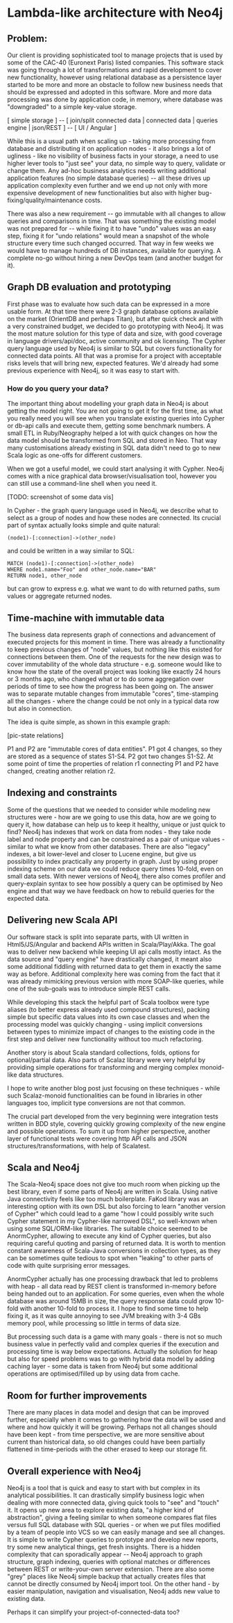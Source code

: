 # Lambda-like architecture with Neo4j

## Problem:

Our client is providing sophisticated tool to manage projects that is used by some of the CAC-40 (Euronext Paris) listed companies. This software stack was going through a lot of transformations and rapid development to cover new functionality, however using relational database as a persistence layer started to be more and more an obstacle to follow new business needs that should be expressed and adopted in this software. More and more data processing was done by application code, in memory, where database was "downgraded" to a simple key-value storage.

[ simple storage ] -- [ join/split connected data | connected data | queries engine | json/REST ] -- [ UI / Angular ]

While this is a usual path when scaling up - taking more processing from database and distributing it on application nodes - it also brings a lot of ugliness - like no visibility of business facts in your storage, a need to use higher lever tools to "just see" your data, no simple way to query, validate or change them. Any ad-hoc business analytics needs writing additional application features (no simple database queries) -- all these drives up application complexity even further and we end up not only with more expensive development of new functionalities but also with higher bug-fixing/quality/maintenance costs.

There was also a new requirement -- go immutable with all changes to allow queries and comparisons in time. That was something the existing model was not prepared for -- while fixing it to have "undo" values was an easy step, fixing it for "undo relations" would mean a snapshot of the whole structure every time such changed occurred. That way in few weeks we would have to manage hundreds of DB instances, available for querying. A complete no-go without hiring a new DevOps team (and another budget for it).

## Graph DB evaluation and prototyping

First phase was to evaluate how such data can be expressed in a more usable form. At that time there were 2-3 graph database options available on the market (OrientDB and perhaps Titan), but after quick check and with a very constrained budget, we decided to go prototyping with Neo4j. It was the most mature solution for this type of data and size, with good coverage in language drivers/api/doc, active community and ok licensing. The Cypher query language used by Neo4j is similar to SQL but covers functionality for connected data points. All that was a promise for a project with acceptable risks levels that will bring new, expected features. We'd already had some previous experience with Neo4j, so it was easy to start with.

### How do you query your data?

The important thing about modelling your graph data in Neo4j is about getting the model right. You are not going to get it for the first time, as what you really need you will see when you translate existing queries into Cypher or db-api calls and execute them, getting some benchmark numbers. A small ETL in Ruby/Neography helped a lot with quick changes on how the data model should be transformed from SQL and stored in Neo. That way many customisations already existing in SQL data didn't need to go to new Scala logic as one-offs for different customers.

When we got a useful model, we could start analysing it with Cypher. Neo4j comes with a nice graphical data browser/visualisation tool, however you can still use a command-line shell when you need it.

[TODO: screenshot of some data vis]

In Cypher - the graph query language used in Neo4j, we describe what to select as a group of nodes and how these nodes are connected. Its crucial part of syntax actually looks simple and quite natural:

```
(node1)-[:connection]->(other_node)
```

and could be written in a way similar to SQL:

```
MATCH (node1)-[:connection]->(other_node)
WHERE node1.name="Foo" and other_node.name="BAR"
RETURN node1, other_node
```

but can grow to express e.g. what we want to do with returned paths, sum values or aggregate returned nodes.

## Time-machine with immutable data

The business data represents graph of connections and advancement of executed projects for this moment in time. There was already a functionality to keep previous changes of "node" values, but nothing like this existed for connections between them. One of the requests for the new design was to cover immutability of the whole data structure - e.g. someone would like to know how the state of the overall project was looking like exactly 24 hours or 3 months ago, who changed what or to do some aggregation over periods of time to see how the progress has been going on. The answer was to separate mutable changes from immutable "cores", time-stamping all the changes - where the change could be not only in a typical data row but also in connection.

The idea is quite simple, as shown in this example graph:

[pic-state relations]

P1 and P2 are "immutable cores of data entities". P1 got 4 changes, so they are stored as a sequence of states S1-S4. P2 got two changes S1-S2. At some point of time the properties of relation r1 connecting P1 and P2 have changed, creating another relation r2. 

## Indexing and constraints

Some of the questions that we needed to consider while modeling new structures were - how are we going to use this data, how are we going to query it, how database can help us to keep it healthy, unique or just quick to find? Neo4j has indexes that work on data from nodes - they take node label and node property and can be constrained as a pair of unique values - similar to what we know from other databases. There are also "legacy" indexes, a bit lower-level and closer to Lucene engine, but give us possibility to index practically any property in graph. Just by using proper indexing scheme on our data we could reduce query times 10-fold, even on small data sets. With newer versions of Neo4j, there also comes profiler and query-explain syntax to see how possibly a query can be optimised by Neo engine and that way we have feedback on how to rebuild queries for the expected data.

## Delivering new Scala API

Our software stack is split into separate parts, with UI written in Html5/JS/Angular and backend APIs written in Scala/Play/Akka. The goal was to deliver new backend while keeping UI api calls mostly intact. As the data source and "query engine" have drastically changed, it meant also some additional fiddling with returned data to get them in exactly the same way as before. Additional complexity here was coming from the fact that it was already mimicking previous version with more SOAP-like queries, while one of the sub-goals was to introduce simple REST calls.

While developing this stack the helpful part of Scala toolbox were type aliases (to better express already used compound structures), packing simple but specific data values into its own case classes and when the processing model was quickly changing - using implicit conversions between types to minimize impact of changes to the existing code in the first step and deliver new functionality without too much refactoring.

Another story is about Scala standard collections, folds, options for optional/partial data. Also parts of Scalaz library were very helpful by providing simple operations for transforming and merging complex monoid-like data structures. 

I hope to write another blog post just focusing on these techniques - while such Scalaz-monoid functionalities can be found in libraries in other languages too, implicit type conversions are not that common.

The crucial part developed from the very beginning were integration tests written in BDD style, covering quickly growing complexity of the new engine and possible operations. To sum it up from higher perspective, another layer of functional tests were covering http API calls and JSON structures/transformations, with help of Scalatest.

## Scala and Neo4j

The Scala-Neo4j space does not give too much room when picking up the best library, even if some parts of Neo4j are written in Scala. Using native Java connectivity feels like too much boilerplate. FaKod library was an interesting option with its own DSL but also forcing to learn "another version of Cypher" which could lead to a game "how I could possibly write such Cypher statement in my Cypher-like narrowed DSL", so well-known when using some SQL/ORM-like libraries. The suitable choice seemed to be AnormCypher, allowing to execute any kind of Cypher queries, but also requiring careful quoting and parsing of returned data. It is worth to mention constant awareness of Scala-Java conversions in collection types, as they can be sometimes quite tedious to spot when "leaking" to other parts of code with quite surprising error messages.

AnormCypher actually has one processing drawback that led to problems with heap - all data read by REST client is transformed in-memory before being handed out to an application. For some queries, even when the whole database was around 15MB in size, the query response data could grow 10-fold with another 10-fold to process it. I hope to find some time to help fixing it, as it was quite annoying to see JVM breaking with 3-4 GBs memory pool, while processing so little in terms of data size.

But processing such data is a game with many goals - there is not so much business value in perfectly valid and complex queries if the execution and processing time is way below expectations. Actually the solution for heap but also for speed problems was to go with hybrid data model by adding caching layer - some data is taken from Neo4j but some additional operations are optimised/filled up by using data from cache.

## Room for further improvements

There are many places in data model and design that can be improved further, especially when it comes to gathering how the data will be used and where and how quickly it will be growing. Perhaps not all changes should have been kept - from time perspective, we are more sensitive about current than historical data, so old changes could have been partially flattened in time-periods with the other erased to keep our storage fit.

## Overall experience with Neo4j

Neo4j is a tool that is quick and easy to start with but complex in its analytical possibilities. It can drastically simplify business logic when dealing with more connected data, giving quick tools to "see" and "touch" it. It opens up new area to explore existing data, "a higher kind of abstraction", giving  a feeling similar to when someone compares flat files versus full SQL database with SQL queries - or when we put files modified by a team of people into VCS so we can easily manage and see all changes. It is simple to write Cypher queries to prototype and develop new reports, try some new analytical things, get fresh insights. There is a hidden complexity that can sporadically appear --  Neo4j approach to graph structure, graph indexing, queries with optional matches or differences between REST or write-your-own server extension. There are also some "grey" places like Neo4j simple backup that actually creates files that cannot be directly consumed by Neo4j import tool. On the other hand - by easier manipulation, navigation and visualisation, Neo4j adds new value to existing data.

Perhaps it can simplify your project-of-connected-data too?
